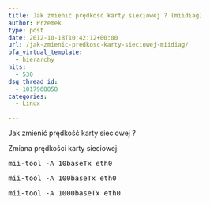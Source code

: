 ```yaml
---
title: Jak zmienić prędkość karty sieciowej ? (miidiag)
author: Przemek
type: post
date: 2012-10-18T10:42:12+00:00
url: /jak-zmienic-predkosc-karty-sieciowej-miidiag/
bfa_virtual_template:
  - hierarchy
hits:
  - 530
dsq_thread_id:
  - 1017968858
categories:
  - Linux

---
```

Jak zmienić prędkość karty sieciowej ?

<!--more-->

Zmiana prędkości karty sieciowej:

<pre class="lang:default highlight:0 decode:true">mii-tool -A 10baseTx eth0</pre>

<pre class="lang:default highlight:0 decode:true">mii-tool -A 100baseTx eth0</pre>

<pre class="lang:default highlight:0 decode:true">mii-tool -A 1000baseTx eth0</pre>

&nbsp;